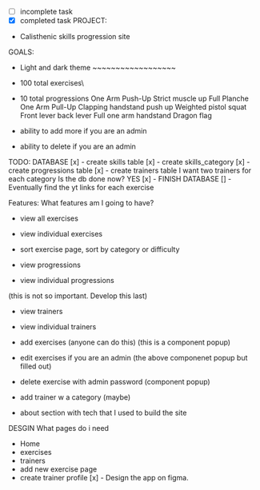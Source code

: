 - [ ] incomplete task
- [x] completed task
PROJECT:
- Calisthenic skills progression site

GOALS:
- Light and dark theme ~~~~~~~~~~~~~~~~~~
- 100 total exercises\
- 10 total progressions 
        One Arm Push-Up
        Strict muscle up
        Full Planche
        One Arm Pull-Up
        Clapping handstand push up
        Weighted pistol squat
        Front lever
        back lever
        Full one arm handstand
        Dragon flag

- ability to add more if you are an admin
- ability to delete if you are an admin

TODO:
DATABASE
[x] - create skills table
[x] - create skills_category
[x] - create progressions table
[x] - create trainers table
        I want two trainers for each category
Is the db done now? YES
[x] - FINISH DATABASE 
[] - Eventually find the yt links for each exercise




<!--  -->
Features: What features am I going to have?
- view all exercises
- view individual exercises
- sort exercise page, sort by category or difficulty

- view progressions
- view individual progressions

(this is not so important. Develop this last)
- view trainers
- view individual trainers

- add exercises (anyone can do this) (this is a component popup)
- edit exercises if you are an admin (the above componenet popup but filled out)
- delete exercise with admin password (component popup)

- add trainer w a category (maybe)

- about section with tech that I used to build the site




DESGIN
What pages do i need
- Home 
- exercises
- trainers
- add new exercise page
- create trainer profile
[x] - Design the app on figma.